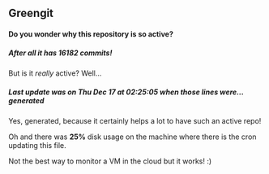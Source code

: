 ## Greengit

#### Do you wonder why this repository is so active?

##### After all it has 16182 commits!

But is it *really* active? Well...

##### Last update was on Thu Dec 17 at 02:25:05 when those lines were... generated

Yes, generated, because it certainly helps a lot to have such an active repo!

Oh and there was **25%** disk usage on the machine
where there is the cron updating this file.

Not the best way to monitor a VM in the cloud but it works! :)
